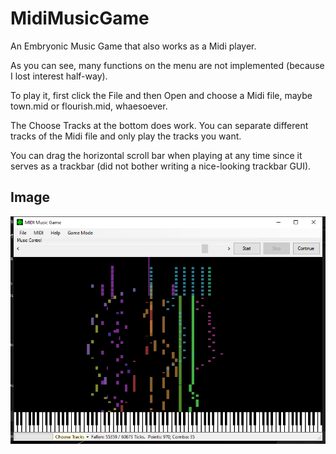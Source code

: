 # MidiMusicGame
An Embryonic Music Game that also works as a Midi player.

As you can see, many functions on the menu are not implemented (because I lost interest half-way).

To play it, first click the File and then Open and choose a Midi file, maybe town.mid or flourish.mid, whaesoever.

The Choose Tracks at the bottom does work. You can separate different tracks of the Midi file and only play the tracks you want.

You can drag the horizontal scroll bar when playing at any time since it serves as a trackbar (did not bother writing a nice-looking trackbar GUI).

## Image
![musicGame](musicGame.png)